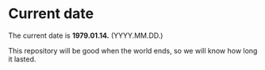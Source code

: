 # Current date

The current date is **1979.01.14.** (YYYY.MM.DD.)

This repository will be good when the world ends, so we will know how long it lasted.